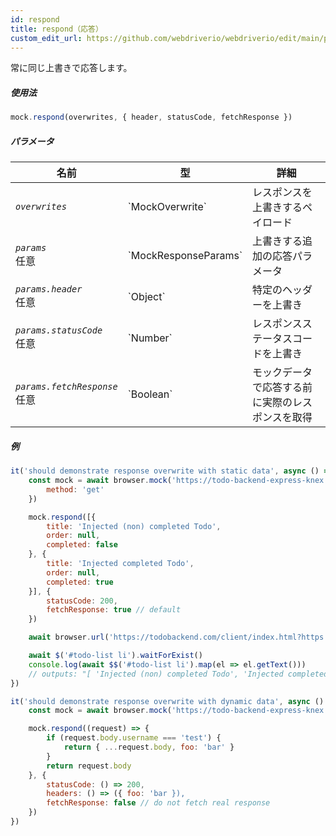 ```yaml
---
id: respond
title: respond（応答）
custom_edit_url: https://github.com/webdriverio/webdriverio/edit/main/packages/webdriverio/src/commands/mock/respond.ts
---
```


常に同じ上書きで応答します。

##### 使用法

```js
mock.respond(overwrites, { header, statusCode, fetchResponse })
```

##### パラメータ

<table>
  <thead>
    <tr>
      <th>名前</th><th>型</th><th>詳細</th>
    </tr>
  </thead>
  <tbody>
    <tr>
      <td><code><var>overwrites</var></code></td>
      <td>`MockOverwrite`</td>
      <td>レスポンスを上書きするペイロード</td>
    </tr>
    <tr>
      <td><code><var>params</var></code><br /><span className="label labelWarning">任意</span></td>
      <td>`MockResponseParams`</td>
      <td>上書きする追加の応答パラメータ</td>
    </tr>
    <tr>
      <td><code><var>params.header</var></code><br /><span className="label labelWarning">任意</span></td>
      <td>`Object`</td>
      <td>特定のヘッダーを上書き</td>
    </tr>
    <tr>
      <td><code><var>params.statusCode</var></code><br /><span className="label labelWarning">任意</span></td>
      <td>`Number`</td>
      <td>レスポンスステータスコードを上書き</td>
    </tr>
    <tr>
      <td><code><var>params.fetchResponse</var></code><br /><span className="label labelWarning">任意</span></td>
      <td>`Boolean`</td>
      <td>モックデータで応答する前に実際のレスポンスを取得</td>
    </tr>
  </tbody>
</table>

##### 例

```js title="respond.js"
it('should demonstrate response overwrite with static data', async () => {
    const mock = await browser.mock('https://todo-backend-express-knex.herokuapp.com/', {
        method: 'get'
    })

    mock.respond([{
        title: 'Injected (non) completed Todo',
        order: null,
        completed: false
    }, {
        title: 'Injected completed Todo',
        order: null,
        completed: true
    }], {
        statusCode: 200,
        fetchResponse: true // default
    })

    await browser.url('https://todobackend.com/client/index.html?https://todo-backend-express-knex.herokuapp.com/')

    await $('#todo-list li').waitForExist()
    console.log(await $$('#todo-list li').map(el => el.getText()))
    // outputs: "[ 'Injected (non) completed Todo', 'Injected completed Todo' ]"
})

it('should demonstrate response overwrite with dynamic data', async () => {
    const mock = await browser.mock('https://todo-backend-express-knex.herokuapp.com/')

    mock.respond((request) => {
        if (request.body.username === 'test') {
            return { ...request.body, foo: 'bar' }
        }
        return request.body
    }, {
        statusCode: () => 200,
        headers: () => ({ foo: 'bar }),
        fetchResponse: false // do not fetch real response
    })
})
```
